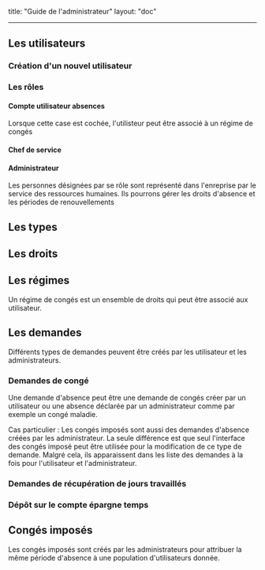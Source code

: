 title: "Guide de l'administrateur"
layout: "doc"

---

## Les utilisateurs

### Création d'un nouvel utilisateur

### Les rôles

#### Compte utilisateur absences

Lorsque cette case est cochée, l'utilisteur peut être associé à un régime de congés

#### Chef de service

#### Administrateur

Les personnes désignées par se rôle sont représenté dans l'enreprise par le service des ressources humaines.
Ils pourrons gérer les droits d'absence et les périodes de renouvellements

## Les types

## Les droits

## Les régimes

Un régime de congés est un ensemble de droits qui peut être associé aux utilisateur.

## Les demandes

Différents types de demandes peuvent être créés par les utilisateur et les administrateurs.

### Demandes de congé

Une demande d'absence peut être une demande de congés créer par un utilisateur ou une absence déclarée par un administrateur
comme par exemple un congé maladie.

Cas particulier : Les congés imposés sont aussi des demandes d'absence créées par les administrateur. La
seule différence est que seul l'interface des congés imposé peut être utilisée pour la modification
de ce type de demande. Malgré cela, ils apparaissent dans les liste des demandes à la fois pour l'utilisateur
et l'administrateur.

### Demandes de récupération de jours travaillés

### Dépôt sur le compte épargne temps

## Congés imposés

Les congés imposés sont créés par les administrateurs pour attribuer la même période d'absence à une population d'utilisateurs donnée.
